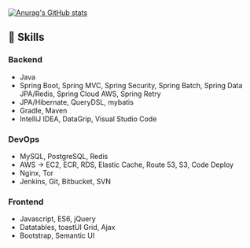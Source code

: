 ### 
[![Anurag's GitHub stats](https://github-readme-stats.vercel.app/api?username=YohanLee96&show_icons=true&theme=material-palenight)](https://github.com/anuraghazra/github-readme-stats)

## 💪 Skills
### Backend
* Java
* Spring Boot, Spring MVC, Spring Security, Spring Batch, Spring Data JPA/Redis, Spring Cloud AWS, Spring Retry
* JPA/Hibernate, QueryDSL, mybatis
* Gradle, Maven
* IntelliJ IDEA, DataGrip, Visual Studio Code 

### DevOps
* MySQL, PostgreSQL, Redis
* AWS &rightarrow; EC2, ECR, RDS, Elastic Cache, Route 53, S3, Code Deploy
* Nginx, Tor
* Jenkins, Git, Bitbucket, SVN

### Frontend
* Javascript, ES6, jQuery
* Datatables, toastUI Grid, Ajax
* Bootstrap, Semantic UI


<!--
**YohanLee96/YohanLee96** is a ✨ _special_ ✨ repository because its `README.md` (this file) appears on your GitHub profile.

Here are some ideas to get you started:

- 🔭 I’m currently working on ...
- 🌱 I’m currently learning ...
- 👯 I’m looking to collaborate on ...
- 🤔 I’m looking for help with ...
- 💬 Ask me about ...
- 📫 How to reach me: ...
- 😄 Pronouns: ...
- ⚡ Fun fact: ...
-->
